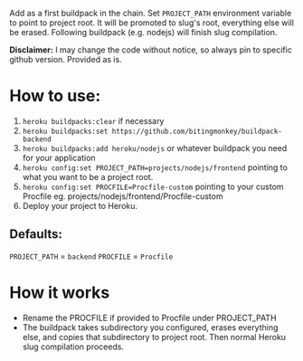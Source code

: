 Add as a first buildpack in the chain. Set `PROJECT_PATH` environment variable to point to project root. It will be promoted to slug's root, everything else will be erased. Following buildpack (e.g. nodejs) will finish slug compilation.

**Disclaimer:** I may change the code without notice, so always pin to specific github version. Provided as is.

# How to use:
1. `heroku buildpacks:clear` if necessary
2. `heroku buildpacks:set https://github.com/bitingmonkey/buildpack-backend`
3. `heroku buildpacks:add heroku/nodejs` or whatever buildpack you need for your application
4. `heroku config:set PROJECT_PATH=projects/nodejs/frontend` pointing to what you want to be a project root.
5. `heroku config:set PROCFILE=Procfile-custom` pointing to your custom Procfile eg. projects/nodejs/frontend/Procfile-custom
6. Deploy your project to Heroku.

## Defaults:
`PROJECT_PATH` = `backend`
`PROCFILE` = `Procfile`

# How it works
- Rename the PROCFILE if provided to Procfile under PROJECT_PATH
- The buildpack takes subdirectory you configured, erases everything else, and copies that subdirectory to project root. Then normal Heroku slug compilation proceeds.
